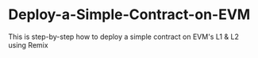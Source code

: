 # Deploy-a-Simple-Contract-on-EVM
This is step-by-step how to deploy a simple contract on EVM's L1 &amp; L2 using Remix
